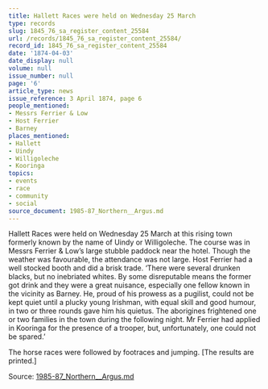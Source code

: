 ```yaml
---
title: Hallett Races were held on Wednesday 25 March
type: records
slug: 1845_76_sa_register_content_25584
url: /records/1845_76_sa_register_content_25584/
record_id: 1845_76_sa_register_content_25584
date: '1874-04-03'
date_display: null
volume: null
issue_number: null
page: '6'
article_type: news
issue_reference: 3 April 1874, page 6
people_mentioned:
- Messrs Ferrier & Low
- Host Ferrier
- Barney
places_mentioned:
- Hallett
- Uindy
- Willigoleche
- Kooringa
topics:
- events
- race
- community
- social
source_document: 1985-87_Northern__Argus.md
---
```


Hallett Races were held on Wednesday 25 March at this rising town formerly known by the name of Uindy or Willigoleche.  The course was in Messrs Ferrier & Low’s large stubble paddock near the hotel.  Though the weather was favourable, the attendance was not large.  Host Ferrier had a well stocked booth and did a brisk trade.  ‘There were several drunken blacks, but no inebriated whites.  By some disreputable means the former got drink and they were a great nuisance, especially one fellow known in the vicinity as Barney.  He, proud of his prowess as a pugilist, could not be kept quiet until a plucky young Irishman, with equal skill and good humour, in two or three rounds gave him his quietus.  The aborigines frightened one or two families in the town during the following night.  Mr Ferrier had applied in Kooringa for the presence of a trooper, but, unfortunately, one could not be spared.’

The horse races were followed by footraces and jumping.   [The results are printed.]

Source: [1985-87_Northern__Argus.md](/downloads/markdown/1985-87_Northern__Argus.md)
